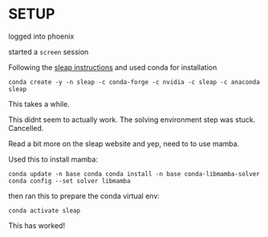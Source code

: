 # SETUP

logged into phoenix

started a `screen` session

Following the [sleap instructions](https://sleap.ai/) and used conda for installation 

`conda create -y -n sleap -c conda-forge -c nvidia -c sleap -c anaconda sleap`

This takes a while. 

This didnt seem to actually work. The solving environment step was stuck. Cancelled. 

Read a bit more on the sleap website and yep, need to to use mamba. 

Used this to install mamba: 

`conda update -n base conda
conda install -n base conda-libmamba-solver
conda config --set solver libmamba`

then ran this to prepare the conda virtual env: 

`conda activate sleap`

This has worked! 




